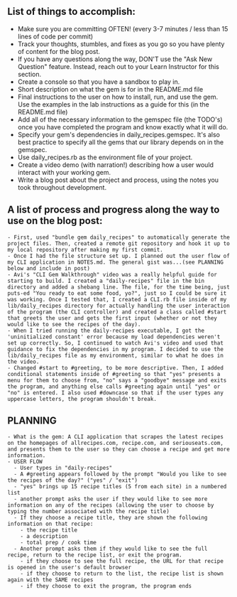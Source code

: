 ## List of things to accomplish:
  <!-- - CONNECT YOUR LOCAL REPO TO A GITHUB REPO -->
  - Make sure you are committing OFTEN! (every 3-7 minutes / less than 15 lines of code per commit)
  - Track your thoughts, stumbles, and fixes as you go so you have plenty of content for the blog post.
  - If you have any questions along the way, DON'T use the "Ask New Question" feature. Instead, reach out to your Learn Instructor for this section.
  - Create a console so that you have a sandbox to play in.
  - Short description on what the gem is for in the README.md file
  - Final instructions to the user on how to install, run, and use the gem. Use the examples
  in the lab instructions as a guide for this (in the README.md file)
  - Add all of the necessary information to the gemspec file (the TODO's) once you have completed the program and know exactly what it will do.
  - Specify your gem's dependencies in daily_recipes.gemspec. It's also best practice to specify all the gems that our library depends on in the gemspec.
  - Use daily_recipes.rb as the environment file of your project.
  - Create a video demo (with narration!) describing how a user would interact with your working gem.
  - Write a blog post about the project and process, using the notes you took throughout development.

## A list of process and progress along the way to use on the blog post:
    - First, used "bundle gem daily_recipes" to automatically generate the project files. Then, created a remote git repository and hook it up to my local repository after making my first commit.
    - Once I had the file structure set up. I planned out the user flow of my CLI application in NOTES.md. The general gist was...(see PLANNING below and include in post)
    - Avi's "CLI Gem Walkthrough" video was a really helpful guide for starting to build. I created a "daily-recipes" file in the bin directory and added a shebang line. The file, for the time being, just puts-ed "You ready to eat some food, yo?", just so I could be sure it was working. Once I tested that, I created a CLI.rb file inside of my lib/daily_recipes directory for actually handling the user interaction of the program (the CLI controller) and created a class called #start that greets the user and gets the first input (whether or not they would like to see the recipes of the day).
    - When I tried running the daily-recipes executable, I got the 'uninitialized constant' error because my load dependencies weren't set up correctly. So, I continued to watch Avi's video and used that guidance to fix the dependencies in my program. I decided to use the lib/daily_recipes file as my environment, similar to what he does in the video.
    - Changed #start to #greeting, to be more descriptive. Then, I added conditional statements inside of #greeting so that "yes" presents a menu for them to choose from, "no" says a "goodbye" message and exits the program, and anything else calls #greeting again until "yes" or "no" is entered. I also used #downcase so that if the user types any uppercase letters, the program shouldn't break.

## PLANNING
    - What is the gem: A CLI application that scrapes the latest recipes on the homepages of allrecipes.com, recipe.com, and seriouseats.com, and presents them to the user so they can choose a recipe and get more information.
    - USER FLOW
      - User types in "daily-recipes"
      - A #greeting appears followed by the prompt "Would you like to see the recipes of the day?" ("yes" / "exit")
      - "yes" brings up 15 recipe titles (5 from each site) in a numbered list
      - another prompt asks the user if they would like to see more information on any of the recipes (allowing the user to choose by typing the number associated with the recipe title)
      - If they choose a recipe title, they are shown the following information on that recipe:
        - the recipe title
        - a description
        - total prep / cook time
      - Another prompt asks them if they would like to see the full recipe, return to the recipe list, or exit the program.
        - if they choose to see the full recipe, the URL for that recipe is opened in the user's default browser
        - if they choose to return to the list, the recipe list is shown again with the SAME recipes
        - if they choose to exit the program, the program ends
